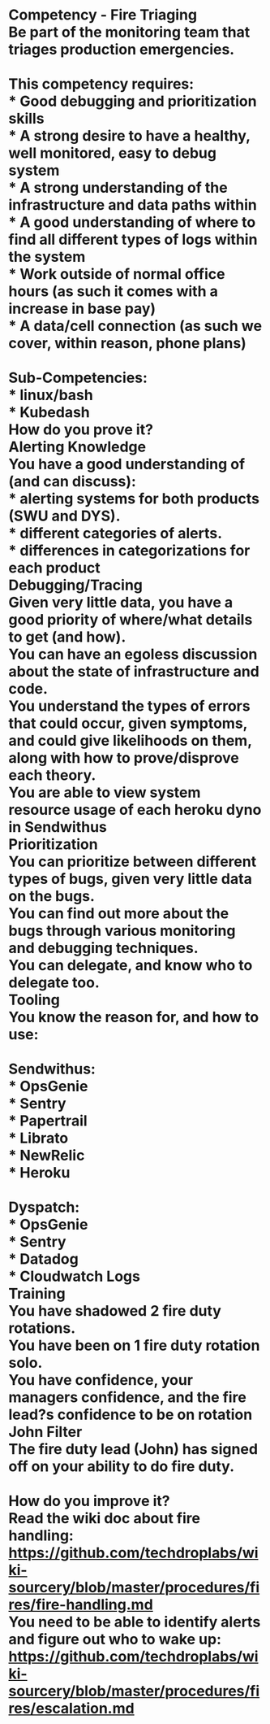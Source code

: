 # Competency - Fire Triaging<br />Be part of the monitoring team that triages production emergencies.<br /><br />This competency requires:<br />* Good debugging and prioritization skills<br />* A strong desire to have a healthy, well monitored, easy to debug system<br />* A strong understanding of the infrastructure and data paths within<br />* A good understanding of where to find all different types of logs within the system<br />* Work outside of normal office hours (as such it comes with a increase in base pay)<br />* A data/cell connection (as such we cover, within reason, phone plans) <br /><br />Sub-Competencies:<br />* linux/bash<br />* Kubedash<br />How do you prove it?<br />Alerting Knowledge<br />You have a good understanding of (and can discuss):<br />* alerting systems for both products (SWU and DYS).<br />* different categories of alerts.<br />* differences in categorizations for each product<br />Debugging/Tracing<br />Given very little data, you have a good priority of where/what details to get (and how).<br />You can have an egoless discussion about the state of infrastructure and code.<br />You understand the types of errors that could occur, given symptoms, and could give likelihoods on them, along with how to prove/disprove each theory.<br />You are able to view system resource usage of each heroku dyno in Sendwithus<br />Prioritization<br />You can prioritize between different types of bugs, given very little data on the bugs.<br />You can find out more about the bugs through various monitoring and debugging techniques.<br />You can delegate, and know who to delegate too.<br />Tooling<br />You know the reason for, and how to use: <br /><br />Sendwithus:<br />* OpsGenie<br />* Sentry<br />* Papertrail<br />* Librato<br />* NewRelic<br />* Heroku<br /><br />Dyspatch:<br />* OpsGenie<br />* Sentry<br />* Datadog<br />* Cloudwatch Logs<br />Training<br />You have shadowed 2 fire duty rotations.<br />You have been on 1 fire duty rotation solo.<br />You have confidence, your managers confidence, and the fire lead?s confidence to be on rotation<br />John Filter<br />The fire duty lead (John) has signed off on your ability to do fire duty.<br /><br />How do you improve it?<br />Read the wiki doc about fire handling: https://github.com/techdroplabs/wiki-sourcery/blob/master/procedures/fires/fire-handling.md<br />You need to be able to identify alerts and figure out who to wake up: https://github.com/techdroplabs/wiki-sourcery/blob/master/procedures/fires/escalation.md<br /><br />